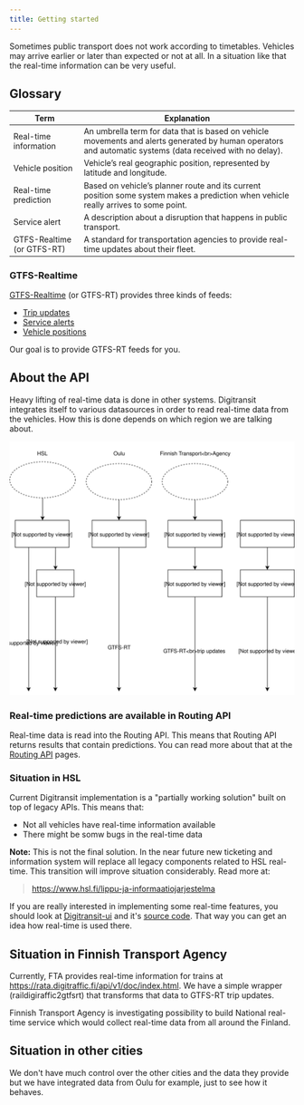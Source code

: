 ```yaml
---
title: Getting started
---
```


Sometimes public transport does not work according to timetables. Vehicles may arrive earlier or later than expected or not at all. In a situation like that the real-time information can be very useful.

## Glossary

| Term                       | Explanation                     |
|----------------------------|---------------------------------|
| Real-time information      | An umbrella term for data that is based on vehicle movements and alerts generated by human operators and automatic systems (data received with no delay).
| Vehicle position           | Vehicle’s real geographic position, represented by latitude and longitude.
| Real-time prediction       | Based on vehicle’s planner route and its current position some system makes a prediction when vehicle really arrives to some point.
| Service alert	             | A description about a disruption that happens in public transport.
| GTFS-Realtime (or GTFS-RT) | A standard for transportation agencies to provide real-time updates about their fleet.

### GTFS-Realtime

[GTFS-Realtime](https://developers.google.com/transit/gtfs-realtime/) (or GTFS-RT) provides three kinds of feeds:

- [Trip updates](https://developers.google.com/transit/gtfs-realtime/guides/trip-updates)
- [Service alerts](https://developers.google.com/transit/gtfs-realtime/guides/service-alerts)
- [Vehicle positions](https://developers.google.com/transit/gtfs-realtime/guides/vehicle-positions)

Our goal is to provide GTFS-RT feeds for you.

## About the API
Heavy lifting of real-time data is done in other systems. Digitransit integrates itself to various datasources in order
to read real-time data from the vehicles. How this is done depends on which region we are talking about.

![Modules](./architecture.svg)

### Real-time predictions are available in Routing API
Real-time data is read into the Routing API. This means that Routing API returns results that contain
predictions. You can read more about that at the [Routing API](../../1-routing-api/) pages.

### Situation in HSL
Current Digitransit implementation is a "partially working solution" built on top of legacy APIs. This means that:
- Not all vehicles have real-time information available
- There might be somw bugs in the real-time data

**Note:** This is not the final solution. In the near future new ticketing and information system will replace all
legacy components related to HSL real-time. This transition will improve situation considerably. Read more at:
> https://www.hsl.fi/lippu-ja-informaatiojarjestelma

If you are really interested in implementing some real-time features, you should look at
[Digitransit-ui](../../5-digitransit-ui/) and it's [source code](https://github.com/HSLdevcom/digitransit-ui). That way
you can get an idea how real-time is used there.

## Situation in Finnish Transport Agency
Currently, FTA provides real-time information for trains at https://rata.digitraffic.fi/api/v1/doc/index.html. We have a simple wrapper
(raildigiraffic2gtfsrt) that transforms that data to GTFS-RT trip updates.

Finnish Transport Agency is investigating possibility to build National real-time service which would collect real-time
data from all around the Finland.

## Situation in other cities
We don't have much control over the other cities and the data they provide but we have integrated data from Oulu for example, just to see how it behaves.
